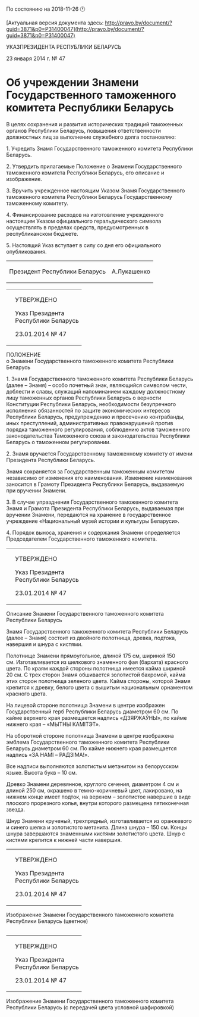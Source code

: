 По состоянию на 2018-11-26 &#x1F550;

[Актуальная версия документа здесь: http://pravo.by/document/?guid=3871&p0=P31400047](http://pravo.by/document/?guid=3871&p0=P31400047)

<p>УКАЗПРЕЗИДЕНТА РЕСПУБЛИКИ БЕЛАРУСЬ</p>
<p>23 января 2014 г. № 47</p>
<h1>Об учреждении Знамени Государственного таможенного комитета Республики Беларусь</h1>
<p>В целях сохранения и развития исторических традиций таможенных органов Республики Беларусь, повышения ответственности должностных лиц за выполнение служебного долга постановляю:</p>
<p>1. Учредить Знамя Государственного таможенного комитета Республики Беларусь.</p>
<p>2. Утвердить прилагаемые Положение о Знамени Государственного таможенного комитета Республики Беларусь, его описание и изображение.</p>
<p>3. Вручить учрежденное настоящим Указом Знамя Государственного таможенного комитета Республики Беларусь Государственному таможенному комитету.</p>
<p>4. Финансирование расходов на изготовление учрежденного настоящим Указом официального геральдического символа осуществлять в пределах средств, предусмотренных в республиканском бюджете.</p>
<p>5. Настоящий Указ вступает в силу со дня его официального опубликования.</p>
<p></p>
<table><tr>
<td><p>Президент Республики Беларусь</p></td>
<td><p>А.Лукашенко</p></td>
</tr></table>
<p></p>
<table><tr>
<td><p></p></td>
<td>
<p>УТВЕРЖДЕНО</p>
<p>Указ Президента<br>Республики Беларусь</p>
<p>23.01.2014 № 47</p>
</td>
</tr></table>
<p>ПОЛОЖЕНИЕ<br>о Знамени Государственного таможенного комитета Республики Беларусь</p>
<p>1. Знамя Государственного таможенного комитета Республики Беларусь (далее – Знамя) – особо почетный знак, являющийся символом чести, доблести и славы, служащий напоминанием каждому должностному лицу таможенных органов Республики Беларусь о верности Конституции Республики Беларусь, необходимости безупречного исполнения обязанностей по защите экономических интересов Республики Беларусь, предупреждению и пресечению контрабанды, иных преступлений, административных правонарушений против порядка таможенного регулирования, соблюдению актов таможенного законодательства Таможенного союза и законодательства Республики Беларусь о таможенном регулировании.</p>
<p>2. Знамя вручается Государственному таможенному комитету от имени Президента Республики Беларусь.</p>
<p>Знамя сохраняется за Государственным таможенным комитетом независимо от изменения его наименования. Изменение наименования заносится в Грамоту Президента Республики Беларусь, выдаваемую при вручении Знамени.</p>
<p>3. В случае упразднения Государственного таможенного комитета Знамя и Грамота Президента Республики Беларусь, выдаваемая при вручении Знамени, передаются на хранение в государственное учреждение «Национальный музей истории и культуры Беларуси».</p>
<p>4. Порядок выноса, хранения и содержания Знамени определяется Председателем Государственного таможенного комитета.</p>
<p></p>
<table><tr>
<td><p></p></td>
<td>
<p>УТВЕРЖДЕНО</p>
<p>Указ Президента<br>Республики Беларусь</p>
<p>23.01.2014 № 47</p>
</td>
</tr></table>
<p>Описание Знамени Государственного таможенного комитета Республики Беларусь</p>
<p>Знамя Государственного таможенного комитета Республики Беларусь (далее – Знамя) состоит из двойного полотнища, древка, подтока, навершия и шнура с кистями.</p>
<p>Полотнище Знамени прямоугольное, длиной 175 см, шириной 150 см. Изготавливается из шелкового знаменного фая (бархата) красного цвета. По краям каждой стороны полотнища имеется кайма шириной 20 см. С трех сторон Знамя обшивается золотистой бахромой, кайма этих сторон полотнища зеленого цвета. Кайма стороны, которой Знамя крепится к древку, белого цвета с вышитым национальным орнаментом красного цвета.</p>
<p>На лицевой стороне полотнища Знамени в центре изображен Государственный герб Республики Беларусь диаметром 60 см. По кайме верхнего края размещается надпись «ДЗЯРЖАЎНЫ», по кайме нижнего края – «МЫТНЫ КАМIТЭТ».</p>
<p>На оборотной стороне полотнища Знамени в центре изображена эмблема Государственного таможенного комитета Республики Беларусь диаметром 60 см. По кайме нижнего края размещается надпись «ЗА HAMI – РАДЗIМА!».</p>
<p>Все надписи выполняются золотистым метанитом на белорусском языке. Высота букв – 10 см.</p>
<p>Древко Знамени деревянное, круглого сечения, диаметром 4 см и длиной 250 см, окрашено в темно-коричневый цвет, лакировано, на нижнем конце имеет подток, на верхнем – золотистое навершие в виде плоского прорезного копья, внутри которого размещена пятиконечная звезда.</p>
<p>Шнур Знамени крученый, трехпрядный, изготавливается из оранжевого и синего шелка и золотистого метанита. Длина шнура – 150 см. Концы шнура завершаются знаменными кистями золотистого цвета. Шнур с кистями крепится к нижней части навершия.</p>
<p></p>
<table><tr>
<td><p></p></td>
<td>
<p>УТВЕРЖДЕНО</p>
<p>Указ Президента<br>Республики Беларусь</p>
<p>23.01.2014 № 47</p>
</td>
</tr></table>
<p>Изображение Знамени Государственного таможенного комитета Республики Беларусь (цветное)</p>
<p><img></p>
<p></p>
<table><tr>
<td><p></p></td>
<td>
<p>УТВЕРЖДЕНО</p>
<p>Указ Президента<br>Республики Беларусь</p>
<p>23.01.2014 № 47</p>
</td>
</tr></table>
<p>Изображение Знамени Государственного таможенного комитета Республики Беларусь (с передачей цвета условной шафировкой)</p>
<p><img></p>
<p></p>